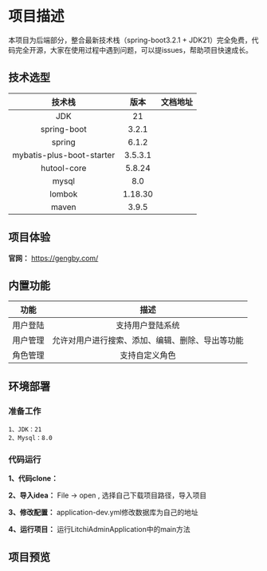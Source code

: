 # 项目描述

本项目为后端部分，整合最新技术栈（spring-boot3.2.1 + JDK21）完全免费，代码完全开源，大家在使用过程中遇到问题，可以提issues，帮助项目快速成长。

## 技术选型
|          **技术栈**          | **版本**  |     文档地址     |
|:-------------------------:|:-------:|:------------:|
|            JDK            |   21    |
|        spring-boot        |  3.2.1  |
|          spring           |  6.1.2  |
| mybatis-plus-boot-starter | 3.5.3.1 |
|        hutool-core        | 5.8.24  |
|           mysql           |   8.0   |
|          lombok           | 1.18.30 |
|           maven           |  3.9.5  |

## 项目体验

**官网：** https://gengby.com/

## 内置功能

| **功能** |          **描述**          |
|:------:|:------------------------:|
|  用户登陆  |         支持用户登陆系统         |
|  用户管理  | 允许对用户进行搜索、添加、编辑、删除、导出等功能 |
|  角色管理  |         支持自定义角色          |


## 环境部署
### 准备工作
~~~~
1、JDK：21
2、Mysql：8.0
~~~~

### 代码运行
**1、代码clone：** 

**2、导入idea：** File -> open , 选择自己下载项目路径，导入项目

**3、修改配置：** application-dev.yml修改数据库为自己的地址

**4、运行项目：** 运行LitchiAdminApplication中的main方法

## 项目预览

